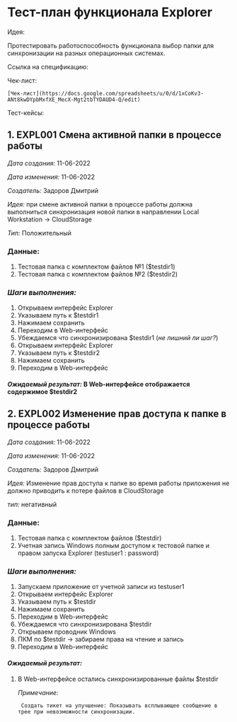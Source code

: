 


#  **Тест-план функционала Explorer**

Идея:

Протестировать работоспособность функционала выбор папки для синхронизации на разных операционных системах. 

Ссылка на спецификацию:  

Чек-лист:


    [Чек-лист](https://docs.google.com/spreadsheets/u/0/d/1xCoKv3-ANt8kwDYpbMxfXE_MecX-Mgt2tbTYDAUD4-Q/edit)

Тест-кейсы:



## 1. **EXPL001 Смена активной папки в процессе работы**

  _Дата создания:_ 11-06-2022

  _Дата изменения:_ 11-06-2022

  _Создатель:_ Задоров Дмитрий

  _Идея:_ при смене активной папки в процессе работы должна выполниться синхронизация новой папки в направлении Local Workstation -> CloudStorage 

  _Тип:_ Положительный

### Данные:

1. Тестовая папка с комплектом файлов №1 ($testdir1)
2. Тестовая папка с комплектом файлов №2 ($testdir2)

### _Шаги выполнения:_



1. Открываем интерфейс Explorer
2. Указываем путь к $testdir1
3. Нажимаем сохранить
4. Переходим в Web-интерфейс
5. Убеждаемся что синхронизирована $testdir1 (_не лишний ли шаг?_)
6. Открываем интерфейс Explorer
7. Указываем путь к $testdir2
8. Нажимаем сохранить
9. Переходим в Web-интерфейс

#### 	_Ожидаемый результат:_ В Web-интерфейсе отображается содержимое $testdir2



## 2. **EXPL002 Изменение прав доступа к папке в процессе работы**

  _Дата создания:_ 11-06-2022

  _Дата изменения:_ 11-06-2022

  _Создатель:_ Задоров Дмитрий

  _Идея:_ Изменение прав доступа к папке во время работы приложения не должно приводить к потере файлов в CloudStorage

  _тип:_ негативный
    

### Данные:

1. Тестовая папка с комплектом файлов ($testdir)
2. Учетная запись Windows полным доступом к тестовой папке и правом запуска Explorer (testuser1 : password)

### 	_Шаги выполнения:_



1. Запускаем приложение от учетной записи из testuser1
2. Открываем интерфейс Explorer
3. Указываем путь к $testdir
4. Нажимаем сохранить
5. Переходим в Web-интерфейс
6. Убеждаемся что синхронизирована $testdir
7. Открываем проводник Windows
8. ПКМ по $testdir -> забираем права на чтение и запись
9. Переходим в Web-интерфейс

####  _Ожидаемый результат:_



1. В Web-интерфейсе остались синхронизированные файлы $testdir 

    _Примечание:_


		Создать тикет на улучшение: Показывать всплывающее сообщение в трее при невозможности синхронизации.	



